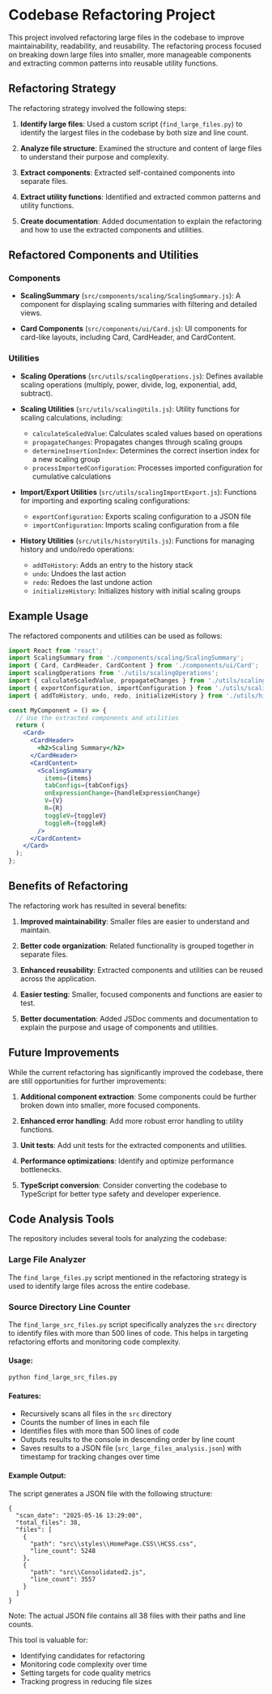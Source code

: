 # Codebase Refactoring Project

This project involved refactoring large files in the codebase to improve maintainability, readability, and reusability. The refactoring process focused on breaking down large files into smaller, more manageable components and extracting common patterns into reusable utility functions.

## Refactoring Strategy

The refactoring strategy involved the following steps:

1. **Identify large files**: Used a custom script (`find_large_files.py`) to identify the largest files in the codebase by both size and line count.

2. **Analyze file structure**: Examined the structure and content of large files to understand their purpose and complexity.

3. **Extract components**: Extracted self-contained components into separate files.

4. **Extract utility functions**: Identified and extracted common patterns and utility functions.

5. **Create documentation**: Added documentation to explain the refactoring and how to use the extracted components and utilities.

## Refactored Components and Utilities

### Components

- **ScalingSummary** (`src/components/scaling/ScalingSummary.js`): A component for displaying scaling summaries with filtering and detailed views.

- **Card Components** (`src/components/ui/Card.js`): UI components for card-like layouts, including Card, CardHeader, and CardContent.

### Utilities

- **Scaling Operations** (`src/utils/scalingOperations.js`): Defines available scaling operations (multiply, power, divide, log, exponential, add, subtract).

- **Scaling Utilities** (`src/utils/scalingUtils.js`): Utility functions for scaling calculations, including:
  - `calculateScaledValue`: Calculates scaled values based on operations
  - `propagateChanges`: Propagates changes through scaling groups
  - `determineInsertionIndex`: Determines the correct insertion index for a new scaling group
  - `processImportedConfiguration`: Processes imported configuration for cumulative calculations

- **Import/Export Utilities** (`src/utils/scalingImportExport.js`): Functions for importing and exporting scaling configurations:
  - `exportConfiguration`: Exports scaling configuration to a JSON file
  - `importConfiguration`: Imports scaling configuration from a file

- **History Utilities** (`src/utils/historyUtils.js`): Functions for managing history and undo/redo operations:
  - `addToHistory`: Adds an entry to the history stack
  - `undo`: Undoes the last action
  - `redo`: Redoes the last undone action
  - `initializeHistory`: Initializes history with initial scaling groups

## Example Usage

The refactored components and utilities can be used as follows:

```jsx
import React from 'react';
import ScalingSummary from './components/scaling/ScalingSummary';
import { Card, CardHeader, CardContent } from './components/ui/Card';
import scalingOperations from './utils/scalingOperations';
import { calculateScaledValue, propagateChanges } from './utils/scalingUtils';
import { exportConfiguration, importConfiguration } from './utils/scalingImportExport';
import { addToHistory, undo, redo, initializeHistory } from './utils/historyUtils';

const MyComponent = () => {
  // Use the extracted components and utilities
  return (
    <Card>
      <CardHeader>
        <h2>Scaling Summary</h2>
      </CardHeader>
      <CardContent>
        <ScalingSummary
          items={items}
          tabConfigs={tabConfigs}
          onExpressionChange={handleExpressionChange}
          V={V}
          R={R}
          toggleV={toggleV}
          toggleR={toggleR}
        />
      </CardContent>
    </Card>
  );
};
```

## Benefits of Refactoring

The refactoring work has resulted in several benefits:

1. **Improved maintainability**: Smaller files are easier to understand and maintain.

2. **Better code organization**: Related functionality is grouped together in separate files.

3. **Enhanced reusability**: Extracted components and utilities can be reused across the application.

4. **Easier testing**: Smaller, focused components and functions are easier to test.

5. **Better documentation**: Added JSDoc comments and documentation to explain the purpose and usage of components and utilities.

## Future Improvements

While the current refactoring has significantly improved the codebase, there are still opportunities for further improvements:

1. **Additional component extraction**: Some components could be further broken down into smaller, more focused components.

2. **Enhanced error handling**: Add more robust error handling to utility functions.

3. **Unit tests**: Add unit tests for the extracted components and utilities.

4. **Performance optimizations**: Identify and optimize performance bottlenecks.

5. **TypeScript conversion**: Consider converting the codebase to TypeScript for better type safety and developer experience.

## Code Analysis Tools

The repository includes several tools for analyzing the codebase:

### Large File Analyzer

The `find_large_files.py` script mentioned in the refactoring strategy is used to identify large files across the entire codebase.

### Source Directory Line Counter

The `find_large_src_files.py` script specifically analyzes the `src` directory to identify files with more than 500 lines of code. This helps in targeting refactoring efforts and monitoring code complexity.

#### Usage:

```bash
python find_large_src_files.py
```

#### Features:

- Recursively scans all files in the `src` directory
- Counts the number of lines in each file
- Identifies files with more than 500 lines of code
- Outputs results to the console in descending order by line count
- Saves results to a JSON file (`src_large_files_analysis.json`) with timestamp for tracking changes over time

#### Example Output:

The script generates a JSON file with the following structure:

```
{
  "scan_date": "2025-05-16 13:29:00",
  "total_files": 38,
  "files": [
    {
      "path": "src\\styles\\HomePage.CSS\\HCSS.css",
      "line_count": 5248
    },
    {
      "path": "src\\Consolidated2.js",
      "line_count": 3557
    }
  ]
}
```

Note: The actual JSON file contains all 38 files with their paths and line counts.

This tool is valuable for:
- Identifying candidates for refactoring
- Monitoring code complexity over time
- Setting targets for code quality metrics
- Tracking progress in reducing file sizes
